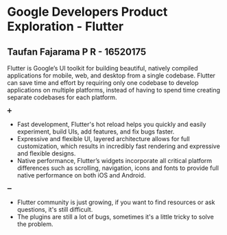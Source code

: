 # Google Developers Product Exploration - Flutter
## Taufan Fajarama P R - 16520175

Flutter is Google’s UI toolkit for building beautiful, natively compiled applications for mobile, web, and desktop from a single codebase. Flutter can save time and effort by requiring only one codebase to develop applications on multiple platforms, instead of having to spend time creating separate codebases for each platform.

➕
- Fast development, Flutter's hot reload helps you quickly and easily experiment, build UIs, add features, and fix bugs faster.
- Expressive and flexible UI, layered architecture allows for full customization, which results in incredibly fast rendering and expressive and flexible designs.
- Native performance, Flutter’s widgets incorporate all critical platform differences such as scrolling, navigation, icons and fonts to provide full native performance on both iOS and Android.

➖
- Flutter community is just growing, if you want to find resources or ask questions, it's still difficult.
- The plugins are still a lot of bugs, sometimes it's a little tricky to solve the problem.
